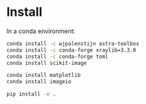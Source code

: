 # Install

In a conda environment:

```bash
conda install -c wjpalenstijn astra-toolbox
conda install -c conda-forge xraylib=3.3.0
conda install -c conda-forge toml
conda install scikit-image

conda install matplotlib
conda install imageio

pip install -e .
```
